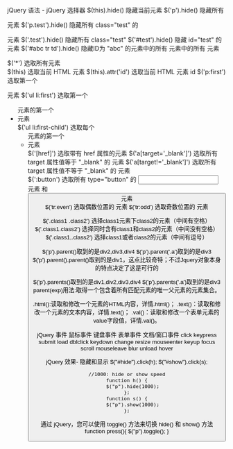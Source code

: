 jQuery 语法 - jQuery 选择器
$(this).hide()              隐藏当前元素
$('p').hide()               隐藏所有 <p> 元素
$('p.test').hide()          隐藏所有 class="test" 的 <p> 元素
$('.test').hide()           隐藏所有 class="test"
$('#test').hide()           隐藏 id="test" 的元素
$('#abc tr td').hide()      隐藏ID为 "abc" 的元素中的所有 <tr> 元素中的所有 <td> 元素

    
$('*')                      选取所有元素	
$(this)                     选取当前 HTML 元素
$(this).attr('id')          选取当前 HTML 元素 id
$('p:first')                选取第一个 <p> 元素
$('ul li:first')            选取第一个 <ul> 元素的第一个 <li> 元素	
$('ul li:first-child')	    选取每个 <ul> 元素的第一个 <li> 元素	
$('[href]')                 选取带有 href 属性的元素	
$('a[target='_blank']')	    选取所有 target 属性值等于 "_blank" 的 <a> 元素	
$('a[target!='_blank']')    选取所有 target 属性值不等于 "_blank" 的 <a> 元素	
$(':button')                选取所有 type="button" 的 <input> 元素 和 <button> 元素	
$('tr:even')                选取偶数位置的 <tr> 元素	
$('tr:odd')                 选取奇数位置的 <tr> 元素

$('.class1 .class2') 选择class1元素下class2的元素（中间有空格）
$('.class1.class2') 选择同时含有class1和class2的元素（中间没有空格）
$('.class1,.class2') 选择class1或者class2的元素（中间有逗号）


<div id='div1'>
    <div id='div2'><p></p></div>
    <div id='div3' class='a'><p></p></div>
    <div id='div4'><p></p></div>
</div>
$('p').parent()取到的是div2,div3,div4
$('p').parent('.a')取到的是div3
$('p').parent().parent()取到的是div1，这点比较奇特；不过Jquery对象本身的特点决定了这是可行的

$('p').parents()取到的是div1,div2,div3,div4
$('p').parents('.a')取到的是div3
parent(exp)用法:取得一个包含着所有匹配元素的唯一父元素的元素集合。


.html():读取和修改一个元素的HTML内容，详情.html()；
.text()：读取和修改一个元素的文本内容，详情.text()；
.val()：读取和修改一个表单元素的value字段值，详情.val()。

jQuery 事件
鼠标事件	    键盘事件	    表单事件	    文档/窗口事件
click	        keypress	    submit	        load
dblclick	    keydown	        change	        resize
mouseenter	    keyup	        focus	        scroll
mouseleave      blur	        unload
hover

jQuery 效果- 隐藏和显示
    $("#hide").click(h);
    $("#show").click(s);

    //1000: hide or show speed
    function h() {
        $("p").hide(1000);
    };
    function s() {
        $("p").show(1000);
    };

通过 jQuery，您可以使用 toggle() 方法来切换 hide() 和 show() 方法
    function press(){
        $("p").toggle();
    }
